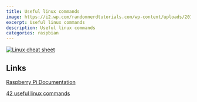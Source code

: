 ```yaml
---
title: Useful linux commands
image: https://i2.wp.com/randomnerdtutorials.com/wp-content/uploads/2016/05/1_.png
excerpt: Useful linux commands
description: Useful linux commands
categories: raspbian
---
```

[![Linux cheat sheet](http://www.improgrammer.net/wp-content/uploads/2014/11/linux-cheat-sheet-1068x1578.png)](http://www.improgrammer.net/wp-content/uploads/2014/11/linux-cheat-sheet-1068x1578.png)

## Links
[](https://www.lifewire.com/raspberry-pi-terminal-commands-4054108)

[Raspberry Pi Documentation](https://www.raspberrypi.org/documentation/linux/usage/commands.md)

[42 useful linux commands](http://www.circuitbasics.com/useful-raspberry-pi-commands/)
